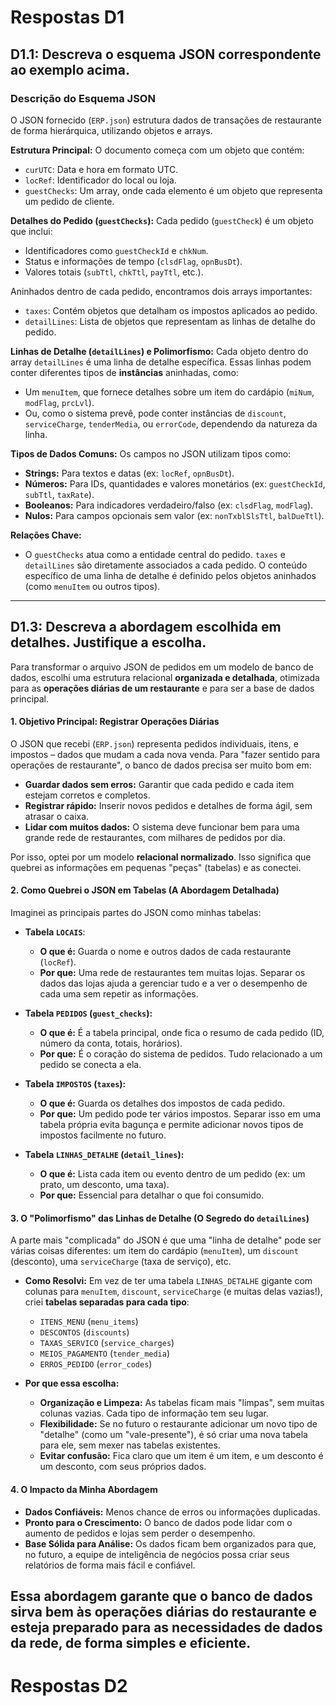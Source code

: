 # Respostas D1

## D1.1: Descreva o esquema JSON correspondente ao exemplo acima.

### **Descrição do Esquema JSON**

O JSON fornecido (`ERP.json`) estrutura dados de transações de restaurante de forma hierárquica, utilizando objetos e arrays.

**Estrutura Principal:**
O documento começa com um objeto que contém:
* `curUTC`: Data e hora em formato UTC.
* `locRef`: Identificador do local ou loja.
* `guestChecks`: Um array, onde cada elemento é um objeto que representa um pedido de cliente.

**Detalhes do Pedido (`guestChecks`):**
Cada pedido (`guestCheck`) é um objeto que inclui:
* Identificadores como `guestCheckId` e `chkNum`.
* Status e informações de tempo (`clsdFlag`, `opnBusDt`).
* Valores totais (`subTtl`, `chkTtl`, `payTtl`, etc.).

Aninhados dentro de cada pedido, encontramos dois arrays importantes:
* `taxes`: Contém objetos que detalham os impostos aplicados ao pedido.
* `detailLines`: Lista de objetos que representam as linhas de detalhe do pedido.

**Linhas de Detalhe (`detailLines`) e Polimorfismo:**
Cada objeto dentro do array `detailLines` é uma linha de detalhe específica. Essas linhas podem conter diferentes tipos de **instâncias** aninhadas, como:
* Um `menuItem`, que fornece detalhes sobre um item do cardápio (`miNum`, `modFlag`, `prcLvl`).
* Ou, como o sistema prevê, pode conter instâncias de `discount`, `serviceCharge`, `tenderMedia`, ou `errorCode`, dependendo da natureza da linha.

**Tipos de Dados Comuns:**
Os campos no JSON utilizam tipos como:
* **Strings:** Para textos e datas (ex: `locRef`, `opnBusDt`).
* **Números:** Para IDs, quantidades e valores monetários (ex: `guestCheckId`, `subTtl`, `taxRate`).
* **Booleanos:** Para indicadores verdadeiro/falso (ex: `clsdFlag`, `modFlag`).
* **Nulos:** Para campos opcionais sem valor (ex: `nonTxblSlsTtl`, `balDueTtl`).

**Relações Chave:**
* O `guestChecks` atua como a entidade central do pedido. `taxes` e `detailLines` são diretamente associados a cada pedido. O conteúdo específico de uma linha de detalhe é definido pelos objetos aninhados (como `menuItem` ou outros tipos). 
---  
## D1.3: Descreva a abordagem escolhida em detalhes. Justifique a escolha.

Para transformar o arquivo JSON de pedidos em um modelo de banco de dados, escolhi uma estrutura relacional **organizada e detalhada**, otimizada para as **operações diárias de um restaurante** e para ser a base de dados principal.

#### **1. Objetivo Principal: Registrar Operações Diárias**

O JSON que recebi (`ERP.json`) representa pedidos individuais, itens, e impostos – dados que mudam a cada nova venda. Para "fazer sentido para operações de restaurante", o banco de dados precisa ser muito bom em:
* **Guardar dados sem erros:** Garantir que cada pedido e cada item estejam corretos e completos.
* **Registrar rápido:** Inserir novos pedidos e detalhes de forma ágil, sem atrasar o caixa.
* **Lidar com muitos dados:** O sistema deve funcionar bem para uma grande rede de restaurantes, com milhares de pedidos por dia.

Por isso, optei por um modelo **relacional normalizado**. Isso significa que quebrei as informações em pequenas "peças" (tabelas) e as conectei.

#### **2. Como Quebrei o JSON em Tabelas (A Abordagem Detalhada)**

Imaginei as principais partes do JSON como minhas tabelas:

* **Tabela `LOCAIS`**:
    * **O que é:** Guarda o nome e outros dados de cada restaurante (`locRef`).
    * **Por que:** Uma rede de restaurantes tem muitas lojas. Separar os dados das lojas ajuda a gerenciar tudo e a ver o desempenho de cada uma sem repetir as informações.

* **Tabela `PEDIDOS` (`guest_checks`):**
    * **O que é:** É a tabela principal, onde fica o resumo de cada pedido (ID, número da conta, totais, horários).
    * **Por que:** É o coração do sistema de pedidos. Tudo relacionado a um pedido se conecta a ela.

* **Tabela `IMPOSTOS` (`taxes`):**
    * **O que é:** Guarda os detalhes dos impostos de cada pedido.
    * **Por que:** Um pedido pode ter vários impostos. Separar isso em uma tabela própria evita bagunça e permite adicionar novos tipos de impostos facilmente no futuro.

* **Tabela `LINHAS_DETALHE` (`detail_lines`):**
    * **O que é:** Lista cada item ou evento dentro de um pedido (ex: um prato, um desconto, uma taxa).
    * **Por que:** Essencial para detalhar o que foi consumido.

#### **3. O "Polimorfismo" das Linhas de Detalhe (O Segredo do `detailLines`)**

A parte mais "complicada" do JSON é que uma "linha de detalhe" pode ser várias coisas diferentes: um item do cardápio (`menuItem`), um `discount` (desconto), uma `serviceCharge` (taxa de serviço), etc.

* **Como Resolvi:** Em vez de ter uma tabela `LINHAS_DETALHE` gigante com colunas para `menuItem`, `discount`, `serviceCharge` (e muitas delas vazias!), criei **tabelas separadas para cada tipo**:
    * `ITENS_MENU` (`menu_items`)
    * `DESCONTOS` (`discounts`)
    * `TAXAS_SERVICO` (`service_charges`)
    * `MEIOS_PAGAMENTO` (`tender_media`)
    * `ERROS_PEDIDO` (`error_codes`)

* **Por que essa escolha:**
    * **Organização e Limpeza:** As tabelas ficam mais "limpas", sem muitas colunas vazias. Cada tipo de informação tem seu lugar.
    * **Flexibilidade:** Se no futuro o restaurante adicionar um novo tipo de "detalhe" (como um "vale-presente"), é só criar uma nova tabela para ele, sem mexer nas tabelas existentes.
    * **Evitar confusão:** Fica claro que um item é um item, e um desconto é um desconto, com seus próprios dados.

#### **4. O Impacto da Minha Abordagem**

* **Dados Confiáveis:** Menos chance de erros ou informações duplicadas.
* **Pronto para o Crescimento:** O banco de dados pode lidar com o aumento de pedidos e lojas sem perder o desempenho.
* **Base Sólida para Análise:** Os dados ficam bem organizados para que, no futuro, a equipe de inteligência de negócios possa criar seus relatórios de forma mais fácil e confiável.

Essa abordagem garante que o banco de dados sirva bem às operações diárias do restaurante e esteja preparado para as necessidades de dados da rede, de forma simples e eficiente.
---

# Respostas D2